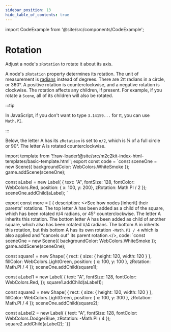 ```yaml
---
sidebar_position: 13
hide_table_of_contents: true
---
```


import CodeExample from '@site/src/components/CodeExample';

# Rotation

Adjust a node's `zRotation` to rotate it about its axis.

A node's `zRotation` property determines its rotation. The unit of measurement is [radians](https://en.wikipedia.org/wiki/Radian) instead of degrees. There are 2π radians in a circle, or 360°. A positive rotation is counterclockwise, and a negative rotation is clockwise. The rotation affects any children, if present. For example, if you rotate a `Scene`, all of its children will also be rotated.

:::tip

In JavaScript, if you don't want to type `3.14159...` for π, you can use `Math.PI`.

:::

Below, the letter A has its `zRotation` is set to `π/2`, which is ¼ of a full circle or 90°. The letter A is rotated counterclockwise.

import template from '!!raw-loader!@site/src/m2c2kit-index-html-templates/basic-template.html';
export const code = `const sceneOne = new Scene({ backgroundColor: WebColors.WhiteSmoke });
game.addScene(sceneOne);
  
const aLabel = new Label( { text: "A",
    fontSize: 128,
    fontColor: WebColors.Red,
    position: { x: 100, y: 200},
    zRotation: Math.PI / 2
});
sceneOne.addChild(aLabel);
`
 
export const more = [
{ description: <>See how nodes [inherit] their parents' rotations. The top letter A has been added as a child of the square, which has been rotated π/4 radians, or 45° counterclockwise. The letter A inherits this rotation. The bottom letter A has been added as child of another square, which also has been rotated π/4 radians. The bottom A in inherits this rotation, but this bottom A has its own rotation `-Math.PI / 4` which is also applied and "cancels out" its parent rotation.</>,
code: `const sceneOne = new Scene({ backgroundColor: WebColors.WhiteSmoke });
game.addScene(sceneOne);
 
const square1 = new Shape( {
    rect: { size: { height: 120, width: 120 } },
    fillColor: WebColors.LightGreen,
    position: { x: 100, y: 100 },
    zRotation: Math.PI / 4
});
sceneOne.addChild(square1);
 
const aLabel1 = new Label( { text: "A",
    fontSize: 128,
    fontColor: WebColors.Red,
});
square1.addChild(aLabel1);
 
const square2 = new Shape( {
    rect: { size: { height: 120, width: 120 } },
    fillColor: WebColors.LightGreen,
    position: { x: 100, y: 300 },
    zRotation: Math.PI / 4
});
sceneOne.addChild(square2);
 
const aLabel2 = new Label( { text: "A",
    fontSize: 128,
    fontColor: WebColors.DodgerBlue,
    zRotation: -Math.PI / 4
});
square2.addChild(aLabel2);
`}]

<CodeExample code={code} more={more} template={template}/>
